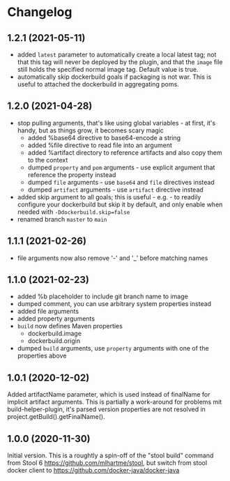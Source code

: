 # Changelog

## 1.2.1 (2021-05-11)

* added `latest` parameter to automatically create a local latest tag; not that this tag will never be deployed by the plugin,
  and that the `image` file still holds the specified normal image tag. Default value is true.
* automatically skip dockerbuild goals if packaging is not war. This is useful to attached the dockerbuild in aggregating poms.


## 1.2.0 (2021-04-28)

* stop pulling arguments, that's like using global variables - at first, it's handy, but as things grow, it becomes scary magic
  * added %base64 directive to base64-encode a string
  * added %file directive to read file into an argument  
  * added %artifact directory to reference artifacts and also copy them to the context  
  * dumped `property` and `pom` arguments - use explicit argument that reference the property instead
  * dumped `file` arguments - use `base64` and `file` directives instead
  * dumped `artifact` arguments - use `artifact` directive instead
* added skip argument to all goals; this is useful - e.g. - to readily configure your dockerbuild but skip it by default, 
  and only enable when needed with `-Ddockerbuild.skip=false`
* renamed branch `master` to `main`
  

## 1.1.1 (2021-02-26)

* file arguments now also remove '-' and  '_' before matching names


## 1.1.0 (2021-02-23)

* added %b placeholder to include git branch name to image
* dumped comment, you can use arbitrary system properties instead
* added file arguments
* added property arguments
* `build` now defines Maven properties
  * dockerbuild.image
  * dockerbuild.origin  
* dumped `build` arguments, use `property` arguments with one of the properties above


## 1.0.1 (2020-12-02)

Added artifactName parameter, which is used instead of finalName for implicit artifact arguments.
This is partially a work-around for problems mit build-helper-plugin, it's parsed version properties
are not resolved in project.getBuild().getFinalName().


## 1.0.0 (2020-11-30)

Initial version. This is a roughtly a spin-off of the "stool build" command from 
Stool 6 https://github.com/mlhartme/stool, but switch from stool 
docker client to https://github.com/docker-java/docker-java
